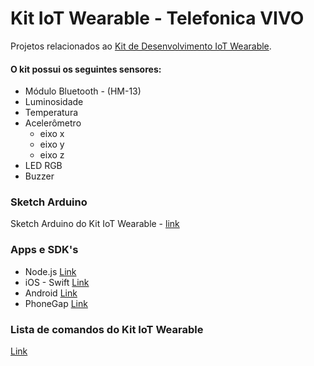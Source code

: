 # Kit IoT Wearable - Telefonica VIVO

Projetos relacionados ao [Kit de Desenvolvimento IoT Wearable](http://iot.telefonicabeta.com/kit-iot-wearable/).


#### O kit possui os seguintes sensores:

- Módulo Bluetooth - (HM-13)
- Luminosidade
- Temperatura
- Acelerômetro
  - eixo x
  - eixo y
  - eixo z
- LED RGB
- Buzzer

### Sketch Arduino
Sketch Arduino do Kit IoT Wearable - [link](https://github.com/telefonicadigital/kit-iot-wearable-arduino)

### Apps e SDK's

- Node.js [Link](https://github.com/telefonicadigital/kit-iot-wearable-node)
- iOS - Swift [Link](https://github.com/telefonicadigital/kit-iot-wearable-ios)
- Android [Link](https://github.com/telefonicadigital/kit-iot-wearable-android)
- PhoneGap [Link](https://github.com/telefonicadigital/kit-iot-wearable-phonegap)

### Lista de comandos do Kit IoT Wearable

[Link](https://github.com/telefonicadigital/kit-iot-wearable/wiki/Comandos-padr%C3%B5es-do-Wearable)
